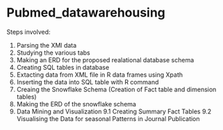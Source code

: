 # Pubmed_datawarehousing
Steps involved:
1. Parsing the XMl data 
2. Studying the various tabs
3. Making an ERD for the proposed realational database schema
4. Creating SQL tables in database
5. Extacting data from XML file in R data frames using Xpath
6. Inserting the data into SQL table with R command
7. Creaing the Snowflake Schema (Creation of Fact table and dimension tables)
8. Making the ERD of the snowflake schema
9. Data Mining and Visualization
  9.1 Creating Summary Fact Tables
  9.2 Visualising the Data for seasonal Patterns in Journal Publication
